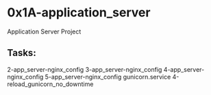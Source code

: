 # 0x1A-application_server

Application Server Project

## Tasks:

2-app_server-nginx_config
3-app_server-nginx_config
4-app_server-nginx_config
5-app_server-nginx_config
gunicorn.service
4-reload_gunicorn_no_downtime
